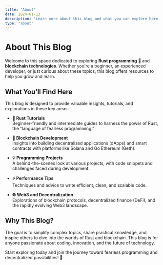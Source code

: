 ```yaml
---
title: "About"
date: 2024-01-13
description: "Learn more about this blog and what you can explore here."
type: "about"
---
```


# About This Blog  

Welcome to this space dedicated to exploring **Rust programming** 🦀 and **blockchain technologies**. Whether you're a beginner, an experienced developer, or just curious about these topics, this blog offers resources to help you grow and learn.

## What You’ll Find Here  

This blog is designed to provide valuable insights, tutorials, and explorations in these key areas:

- **🚀 Rust Tutorials**  
  Beginner-friendly and intermediate guides to harness the power of Rust, the "language of fearless programming."

- **🔗 Blockchain Development**  
  Insights into building decentralized applications (dApps) and smart contracts with platforms like Solana and Go Ethereum (Geth).

- **💡 Programming Projects**  
  A behind-the-scenes look at various projects, with code snippets and challenges faced during development.

- **⚡ Performance Tips**  
  Techniques and advice to write efficient, clean, and scalable code.

- **🌐 Web3 and Decentralization**  
  Explorations of blockchain protocols, decentralized finance (DeFi), and the rapidly evolving Web3 landscape.

## Why This Blog?  

The goal is to simplify complex topics, share practical knowledge, and inspire others to dive into the worlds of Rust and blockchain. This blog is for anyone passionate about coding, innovation, and the future of technology.  

Start exploring today and join the journey toward fearless programming and decentralized possibilities! 🚀  
